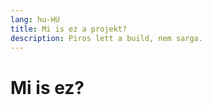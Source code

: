 ```yaml
---
lang: hu-HU
title: Mi is ez a projekt?
description: Piros lett a build, nem sarga.
---
```


# Mi is ez?
